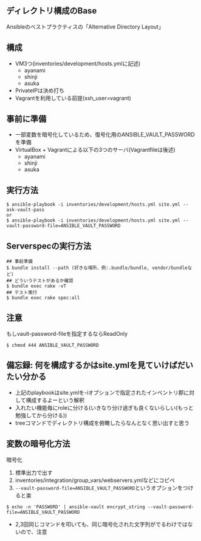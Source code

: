 ## ディレクトリ構成のBase

Ansibleのベストプラクティスの「Alternative Directory Layout」

## 構成
- VM3つ(inventories/development/hosts.ymlに記述)
  - ayanami
  - shinji
  - asuka
- PrivateIPは決め打ち
- Vagrantを利用している前提(ssh\_user=vagrant)

## 事前に準備

- 一部変数を暗号化しているため、復号化用のANSIBLE\_VAULT\_PASSWORDを準備
- VirtualBox + Vagrantによる以下の3つのサーバ(Vagrantfileは後述)
  - ayanami
  - shinji
  - asuka

## 実行方法

~~~
$ ansible-playbook -i inventories/development/hosts.yml site.yml --ask-vault-pass
or
$ ansible-playbook -i inventories/development/hosts.yml site.yml --vault-password-file=ANSIBLE_VAULT_PASSWORD
~~~

## Serverspecの実行方法

~~~
## 事前準備
$ bundle install --path (好きな場所、例:.bundle/bundle, vendor/bundleなど)
## どういうテストがあるか確認
$ bundle exec rake -vT
## テスト実行
$ bundle exec rake spec:all
~~~

## 注意
もしvault-password-fileを指定するならReadOnly

```
$ chmod 444 ANSIBLE_VAULT_PASSWORD
```

## 備忘録: 何を構成するかはsite.ymlを見ていけばだいたい分かる
- 上記のplaybookはsite.ymlを-iオプションで指定されたインベントリ郡に対して構成するよーという解釈
- 入れたい機能毎にroleに分ける(いきなり分け過ぎも良くないらしい(もっと勉強してから分ける))
- treeコマンドでディレクトリ構成を俯瞰したらなんとなく思い出すと思う

## 変数の暗号化方法
暗号化
1. 標準出力で出す
2. inventories/integration/group\_vars/webservers.ymlなどにコピペ
3. `--vault-password-file=ANSIBLE_VAULT_PASSWORD`というオプションをつけると楽

~~~
$ echo -n 'PASSWORD' | ansible-vault encrypt_string --vault-password-file=ANSIBLE_VAULT_PASSWORD
~~~

- 2,3回同じコマンドを叩いても、同じ暗号化された文字列がでるわけではないので、注意
